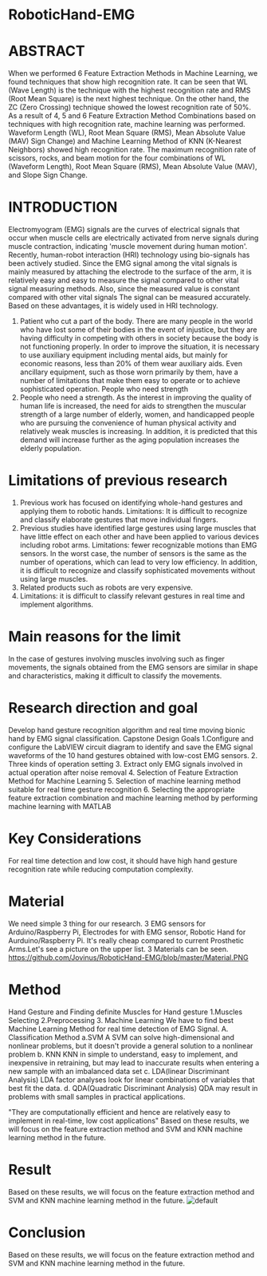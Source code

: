 # RoboticHand-EMG
# ABSTRACT
When we performed 6 Feature Extraction Methods in Machine Learning, we found techniques that show high recognition rate. It can be seen that WL (Wave Length) is the technique with the highest recognition rate and RMS (Root Mean Square) is the next highest technique. On the other hand, the ZC (Zero Crossing) technique showed the lowest recognition rate of 50%. As a result of 4, 5 and 6 Feature Extraction Method Combinations based on techniques with high recognition rate, machine learning was performed. Waveform Length (WL), Root Mean Square (RMS), Mean Absolute Value (MAV) Sign Change) and Machine Learning Method of KNN (K-Nearest Neighbors) showed high recognition rate. The maximum recognition rate of scissors, rocks, and beam motion for the four combinations of WL (Waveform Length), Root Mean Square (RMS), Mean Absolute Value (MAV), and Slope Sign Change.

# INTRODUCTION
Electromyogram (EMG) signals are the curves of electrical signals that occur when muscle cells are electrically activated from nerve signals during muscle contraction, indicating 'muscle movement during human motion'. Recently, human-robot interaction (HRI) technology using bio-signals has been actively studied. Since the EMG signal among the vital signals is mainly measured by attaching the electrode to the surface of the arm, it is relatively easy and easy to measure the signal compared to other vital signal measuring methods. Also, since the measured value is constant compared with other vital signals The signal can be measured accurately. Based on these advantages, it is widely used in HRI technology. 

1. Patient who cut a part of the body.
 There are many people in the world who have lost some of their bodies in the event of injustice, but they are having difficulty in competing with others in society because the body is not functioning properly. In order to improve the situation, it is necessary to use auxiliary equipment including mental aids, but mainly for economic reasons, less than 20% of them wear auxiliary aids. Even ancillary equipment, such as those worn primarily by them, have a number of limitations that make them easy to operate or to achieve sophisticated operation. People who need strength
2. People who need a strength.
 As the interest in improving the quality of human life is increased, the need for aids to strengthen the muscular strength of a large number of elderly, women, and handicapped people who are pursuing the convenience of human physical activity and relatively weak muscles is increasing. In addition, it is predicted that this demand will increase further as the aging population increases the elderly population.

# Limitations of previous research 
1. Previous work has focused on identifying whole-hand gestures and applying them to robotic hands.  Limitations: It is difficult to recognize and classify elaborate gestures that move individual fingers. 
2. Previous studies have identified large gestures using large muscles that have little effect on each other and have been applied to various devices including robot arms. Limitations: fewer recognizable motions than EMG sensors. In the worst case, the number of sensors is the same as the number of operations, which can lead to very low efficiency. In addition, it is difficult to recognize and classify sophisticated movements without using large muscles. 
3. Related products such as robots are very expensive.
4. Limitations: it is difficult to classify relevant gestures in real time and implement algorithms. 
# Main reasons for the limit 
In the case of gestures involving muscles involving such as finger movements, the signals obtained from the EMG sensors are similar in shape and characteristics, making it difficult to classify the movements.

# Research direction and goal 
Develop hand gesture recognition algorithm and real time moving bionic hand by EMG signal classification.
Capstone Design Goals 
1.Configure and configure the LabVIEW circuit diagram to identify and save the EMG signal waveforms of the 10 hand gestures obtained with low-cost EMG sensors. 
2. Three kinds of operation setting 
3. Extract only EMG signals involved in actual operation after noise removal 
4. Selection of Feature Extraction Method for Machine Learning 
5. Selection of machine learning method suitable for real time gesture recognition 
6. Selecting the appropriate feature extraction combination and machine learning method by performing machine learning with MATLAB
# Key Considerations
For real time detection and low cost, it should have high hand gesture recognition rate while reducing computation complexity.
# Material
We need simple 3 thing for our research. 3 EMG sensors for Arduino/Raspberry Pi, Electrodes for with EMG sensor, Robotic Hand for Aurduino/Raspberry Pi. It's really cheap compared to current Prosthetic Arms.Let's see a picture on the upper list. 3 Materials can be seen.
https://github.com/Jovinus/RoboticHand-EMG/blob/master/Material.PNG
# Method
Hand Gesture and Finding definite Muscles for Hand gesture
1.Muscles Selecting
2.Preprocessing
3. Machine Learning 
 We have to find best Machine Learning Method for real time detection of EMG Signal.
A. Classification Method
a.SVM
 A SVM can solve high-dimensional and nonlinear problems, but it doesn't provide a general solution to a nonlinear problem
b. KNN
 KNN in simple to understand, easy to implement, and inexpensive in retraining, but may lead to inaccurate results when entering a new sample with an imbalanced data set
c. LDA(linear Discriminant Analysis)
 LDA factor analyses look for linear combinations of variables that best fit the data.
d. QDA(Quadratic Discriminant Analysis)
 QDA may result in problems with small samples in practical applications.

"They are computationally efficient and hence are relatively easy to implement in real-time, low cost applications"
Based on these results, we will focus on the feature extraction method and SVM and KNN machine learning method in the future. 

# Result
Based on these results, we will focus on the feature extraction method and SVM and KNN machine learning method in the future. 
![default](https://user-images.githubusercontent.com/32018719/42019809-089a6100-7af1-11e8-903e-7d9c0eeb226e.PNG)
# Conclusion
Based on these results, we will focus on the feature extraction method and SVM and KNN machine learning method in the future. 
